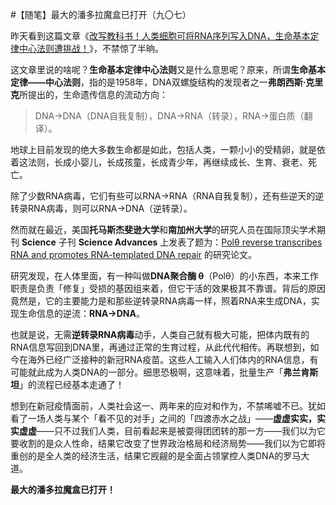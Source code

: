 #【随笔】最大的潘多拉魔盒已打开（九〇七）

昨天看到这篇文章《[改写教科书！人类细胞可将RNA序列写入DNA，生命基本定律中心法则遭挑战！](https://mp.weixin.qq.com/s/y9cIKWOAkWAy3tqFK-J5dQ)》，不禁惊了半晌。

这文章里说的啥呢？**生命基本定律中心法则**又是什么意思呢？原来，所谓**生命基本定律——中心法则**，指的是1958年，DNA双螺旋结构的发现者之一**弗朗西斯·克里克**所提出的，生命遗传信息的流动方向：

> DNA->DNA（DNA自我复制），DNA->RNA（转录），RNA->蛋白质（翻译）。

地球上目前发现的绝大多数生命都是如此，包括人类，一颗小小的受精卵，就是依着这法则，长成小婴儿，长成孩童，长成青少年，再继续成长、生育、衰老、死亡。

除了少数RNA病毒，它们有些可以RNA->RNA（RNA自我复制），还有些逆天的逆转录RNA病毒，则可以RNA->DNA（逆转录）。

然而就在最近，美国**托马斯杰斐逊大学**和**南加州大学**的研究人员在国际顶尖学术期刊 **Science** 子刊 **Science Advances** 上发表了题为：[Polθ reverse transcribes RNA and promotes RNA-templated DNA repair](https://advances.sciencemag.org/content/7/24/eabf1771) 的研究论文。

研究发现，在人体里面，有一种叫做**DNA聚合酶 θ**（Polθ）的小东西，本来工作职责是负责「修复」受损的基因组来着，但它干活的效果极其不靠谱。背后的原因竟然是，它的主要能力是和那些逆转录RNA病毒一样，照着RNA来生成DNA，实现生命信息的逆流：**RNA->DNA**。

也就是说，无需**逆转录RNA病毒**动手，人类自己就有极大可能，把体内既有的RNA信息写回到DNA里，再通过正常的生育过程，从此代代相传。再联想到，如今在海外已经广泛接种的新冠RNA疫苗。这些人工输入人们体内的RNA信息，有可能就此成为人类DNA的一部分。细思恐极啊，这意味着，批量生产「**弗兰肯斯坦**」的流程已经基本走通了！

想到在新冠疫情面前，人类社会这一、两年来的应对和作为，不禁唏嘘不已。犹如看了一场人类与某个「看不见的对手」之间的「四渡赤水之战」——**虚虚实实，实实虚虚**——只不过我们人类，目前看起来是被耍得团团转的那一方——我们以为它要收割的是众人性命，结果它改变了世界政治格局和经济局势——我们以为它即将重创的是全人类的经济生活，结果它觊觎的是全面占领掌控人类DNA的罗马大道。

**最大的潘多拉魔盒已打开！**

